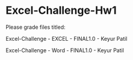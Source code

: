 # Excel-Challenge-Hw1

Please grade files titled:

  Excel-Challenge - EXCEL - FINAL1.0 - Keyur Patil

  Excel-Challenge - Word - FINAL1.0 - Keyur Patil
